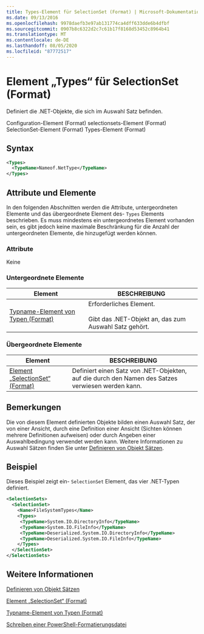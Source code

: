 ```yaml
---
title: Types-Element für SelectionSet (Format) | Microsoft-Dokumentation
ms.date: 09/13/2016
ms.openlocfilehash: 9978daefb3e97ab131774ca4dff633dde6b4dfbf
ms.sourcegitcommit: 0907b8c6322d2c7c61b17f8168d53452c8964b41
ms.translationtype: MT
ms.contentlocale: de-DE
ms.lasthandoff: 08/05/2020
ms.locfileid: "87772517"
---
```

# <a name="types-element-for-selectionset-format"></a>Element „Types“ für SelectionSet (Format)

Definiert die .NET-Objekte, die sich im Auswahl Satz befinden.

Configuration-Element (Format) selectionsets-Element (Format) SelectionSet-Element (Format) Types-Element (Format)

## <a name="syntax"></a>Syntax

```xml
<Types>
  <TypeName>Nameof.NetType</TypeName>
</Types>

```

## <a name="attributes-and-elements"></a>Attribute und Elemente

In den folgenden Abschnitten werden die Attribute, untergeordneten Elemente und das übergeordnete Element des- `Types` Elements beschrieben. Es muss mindestens ein untergeordnetes Element vorhanden sein, es gibt jedoch keine maximale Beschränkung für die Anzahl der untergeordneten Elemente, die hinzugefügt werden können.

### <a name="attributes"></a>Attribute

Keine

### <a name="child-elements"></a>Untergeordnete Elemente

|Element|BESCHREIBUNG|
|-------------|-----------------|
|[Typname-Element von Typen (Format)](./typename-element-for-types-format.md)|Erforderliches Element.<br /><br /> Gibt das .NET-Objekt an, das zum Auswahl Satz gehört.|

### <a name="parent-elements"></a>Übergeordnete Elemente

|Element|BESCHREIBUNG|
|-------------|-----------------|
|[Element „SelectionSet“ (Format)](./selectionset-element-format.md)|Definiert einen Satz von .NET-Objekten, auf die durch den Namen des Satzes verwiesen werden kann.|

## <a name="remarks"></a>Bemerkungen

Die von diesem Element definierten Objekte bilden einen Auswahl Satz, der von einer Ansicht, durch eine Definition einer Ansicht (Sichten können mehrere Definitionen aufweisen) oder durch Angeben einer Auswahlbedingung verwendet werden kann.  Weitere Informationen zu Auswahl Sätzen finden Sie unter [Definieren von Objekt Sätzen](./defining-selection-sets.md).

## <a name="example"></a>Beispiel

Dieses Beispiel zeigt ein- `SelectionSet` Element, das vier .NET-Typen definiert.

```xml
<SelectionSets>
  <SelectionSet>
    <Name>FileSystemTypes</Name>
    <Types>
     <TypeName>System.IO.DirectoryInfo</TypeName>
     <TypeName>System.IO.FileInfo</TypeName>
     <TypeName>Deserialized.System.IO.DirectoryInfo</TypeName>
     <TypeName>Deserialized.System.IO.FileInfo</TypeName>
    </Types>
  </SelectionSet>
</SelectionSets>
```

## <a name="see-also"></a>Weitere Informationen

[Definieren von Objekt Sätzen](./defining-selection-sets.md)

[Element „SelectionSet“ (Format)](./selectionset-element-format.md)

[Typname-Element von Typen (Format)](./typename-element-for-types-format.md)

[Schreiben einer PowerShell-Formatierungsdatei](./writing-a-powershell-formatting-file.md)
